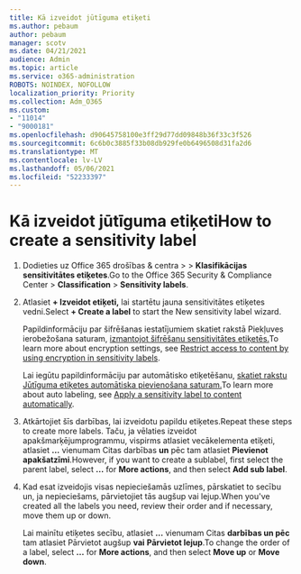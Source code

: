 ```yaml
---
title: Kā izveidot jūtīguma etiķeti
ms.author: pebaum
author: pebaum
manager: scotv
ms.date: 04/21/2021
audience: Admin
ms.topic: article
ms.service: o365-administration
ROBOTS: NOINDEX, NOFOLLOW
localization_priority: Priority
ms.collection: Adm_O365
ms.custom:
- "11014"
- "9000181"
ms.openlocfilehash: d90645758100e3ff29d77dd09848b36f33c3f526
ms.sourcegitcommit: 6c6b0c3885f33b08db929fe0b6496508d31fa2d6
ms.translationtype: MT
ms.contentlocale: lv-LV
ms.lasthandoff: 05/06/2021
ms.locfileid: "52233397"
---
```

# <a name="how-to-create-a-sensitivity-label"></a><span data-ttu-id="86f76-102">Kā izveidot jūtīguma etiķeti</span><span class="sxs-lookup"><span data-stu-id="86f76-102">How to create a sensitivity label</span></span>

1. <span data-ttu-id="86f76-103">Dodieties uz Office 365 drošības & centra >   >  **Klasifikācijas sensitivitātes etiķetes**.</span><span class="sxs-lookup"><span data-stu-id="86f76-103">Go to the Office 365 Security & Compliance Center > **Classification** > **Sensitivity labels**.</span></span>

1. <span data-ttu-id="86f76-104">Atlasiet **+ Izveidot etiķeti,** lai startētu jauna sensitivitātes etiķetes vedni.</span><span class="sxs-lookup"><span data-stu-id="86f76-104">Select **+ Create a label** to start the New sensitivity label wizard.</span></span>

    <span data-ttu-id="86f76-105">Papildinformāciju par šifrēšanas iestatījumiem skatiet rakstā Piekļuves ierobežošana saturam, [izmantojot šifrēšanu sensitivitātes etiķetēs.](https://go.microsoft.com/fwlink/?linkid=2106331)</span><span class="sxs-lookup"><span data-stu-id="86f76-105">To learn more about encryption settings, see [Restrict access to content by using encryption in sensitivity labels](https://go.microsoft.com/fwlink/?linkid=2106331).</span></span>

    <span data-ttu-id="86f76-106">Lai iegūtu papildinformāciju par automātisko etiķetēšanu, [skatiet rakstu Jūtīguma etiķetes automātiska pievienošana saturam.](https://go.microsoft.com/fwlink/?linkid=2105837)</span><span class="sxs-lookup"><span data-stu-id="86f76-106">To learn more about auto labeling, see [Apply a sensitivity label to content automatically](https://go.microsoft.com/fwlink/?linkid=2105837).</span></span>

1. <span data-ttu-id="86f76-107">Atkārtojiet šīs darbības, lai izveidotu papildu etiķetes.</span><span class="sxs-lookup"><span data-stu-id="86f76-107">Repeat these steps to create more labels.</span></span> <span data-ttu-id="86f76-108">Taču, ja vēlaties izveidot apakšmarķējumprogrammu, vispirms atlasiet vecākelementa etiķeti, atlasiet **...** vienumam Citas darbības **un** pēc tam atlasiet **Pievienot apakšatzīmi**.</span><span class="sxs-lookup"><span data-stu-id="86f76-108">However, if you want to create a sublabel, first select the parent label, select **...** for **More actions**, and then select **Add sub label**.</span></span>

1. <span data-ttu-id="86f76-109">Kad esat izveidojis visas nepieciešamās uzlīmes, pārskatiet to secību un, ja nepieciešams, pārvietojiet tās augšup vai lejup.</span><span class="sxs-lookup"><span data-stu-id="86f76-109">When you've created all the labels you need, review their order and if necessary, move them up or down.</span></span> 
    
    <span data-ttu-id="86f76-110">Lai mainītu etiķetes secību, atlasiet **...** vienumam Citas **darbības un pēc** tam atlasiet Pārvietot augšup **vai** **Pārvietot lejup**.</span><span class="sxs-lookup"><span data-stu-id="86f76-110">To change the order of a label, select **...** for **More actions**, and then select **Move up** or **Move down**.</span></span>
